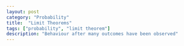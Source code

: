 ```yaml
---
layout: post
category: "Probability"
title:  "Limit Theorems"
tags: ["probability", "limit theorem"]
description: "Behaviour after many outcomes have been observed"
---
```

